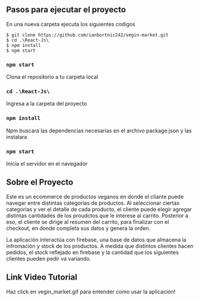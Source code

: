 ## Pasos para ejecutar el proyecto

En una nueva carpeta ejecuta los siguientes codigos

```
$ git clone https://github.com/ianbortnic242/vegin-market.git
$ cd .\React-Js\
$ npm install
$ npm start
```

### `npm start`
Clona el repositorio a tu carpeta local
### `cd .\React-Js\`
Ingresa a la carpeta del proyecto
### `npm install`
Npm buscara las dependencias necesarias en el archivo package.json y las instalara
### `npm start`
Inicia el servidor en el navegador

## Sobre el Proyecto

Este es un ecommerce de productos veganos en donde el cliante puede navegar entre distintas categorias de productos.  Al seleccionar ciertas categorias y ver el detalle de cada producto, el cliente puede elegir agregar distintas cantidades de los proudctos que le interese al carrito.  Posterior a eso, el cliente se dirige al resumen del carrito, para finalizar con el checkout, en donde completa sus datos y genera la orden.

La aplicación interactúa con firebase, una base de datos que almacena la infromación y stock de los productos.  A medida que distintos clientes hacen pedidos, el stock reflejado en firebase y la cantidad que los siguientes clientes pueden pedir va variando.

## Link Video Tutorial
Haz click en vegin_market.gif para entender como usar la aplicación!

